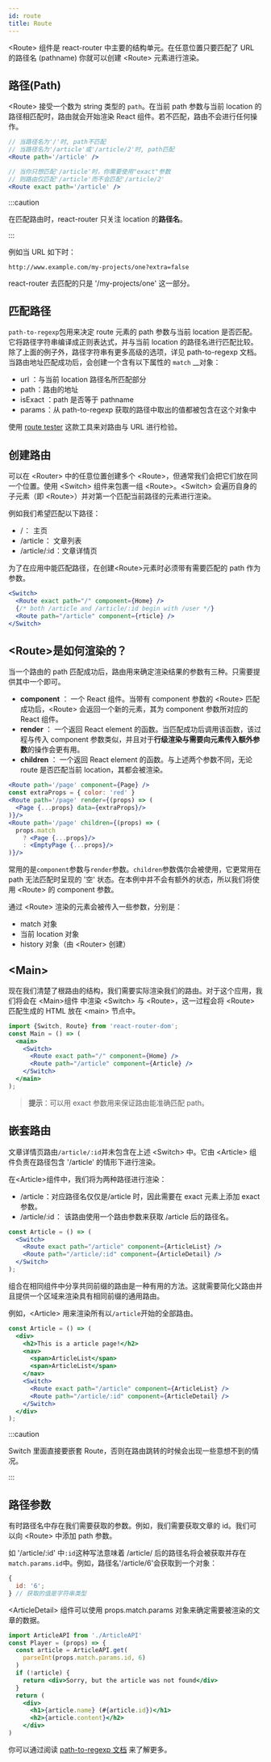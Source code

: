 ```yaml
---
id: route
title: Route
---
```


&lt;Route&gt; 组件是 react-router 中主要的结构单元。在任意位置只要匹配了 URL 的路径名 \(pathname\) 你就可以创建 &lt;Route&gt; 元素进行渲染。

## 路径\(Path\)

&lt;Route&gt; 接受一个数为 string 类型的 `path`。在当前 path 参数与当前 location 的路径相匹配时，路由就会开始渲染 React 组件。若不匹配，路由不会进行任何操作。

```jsx
// 当路径名为'/'时, path不匹配
// 当路径名为'/article'或'/article/2'时, path匹配
<Route path='/article' />

// 当你只想匹配'/article'时，你需要使用"exact"参数
// 则路由仅匹配'/article'而不会匹配'/article/2'
<Route exact path='/article' />
```

:::caution

在匹配路由时，react-router 只关注 location 的**路径名**。

:::

例如当 URL 如下时：

```text
http://www.example.com/my-projects/one?extra=false
```

react-router 去匹配的只是 '/my-projects/one' 这一部分。

## 匹配路径

`path-to-regexp`包用来决定 route 元素的 path 参数与当前 location 是否匹配。它将路径字符串编译成正则表达式，并与当前 location 的路径名进行匹配比较。除了上面的例子外，路径字符串有更多高级的选项，详见 path-to-regexp 文档。  
当路由地址匹配成功后，会创建一个含有以下属性的 `match` \_\_对象：

- url ：与当前 location 路径名所匹配部分
- path ：路由的地址
- isExact ：path 是否等于 pathname
- params ：从 path-to-regexp 获取的路径中取出的值都被包含在这个对象中

使用 [route tester](https://pshrmn.github.io/route-tester/#/) 这款工具来对路由与 URL 进行检验。

## 创建路由

可以在 &lt;Router&gt; 中的任意位置创建多个 &lt;Route&gt;，但通常我们会把它们放在同一个位置。使用 &lt;Switch&gt; 组件来包裹一组 &lt;Route&gt;。&lt;Switch&gt; 会遍历自身的子元素（即 &lt;Route&gt;）并对第一个匹配当前路径的元素进行渲染。

例如我们希望匹配以下路径：

- / ：  主页
- /article ： 文章列表
- /article/:id ：文章详情页

为了在应用中能匹配路径，在创建&lt;Route&gt;元素时必须带有需要匹配的 path 作为参数。

```jsx
<Switch>
  <Route exact path="/" component={Home} />
  {/* both /article and /article/:id begin with /user */}
  <Route path="/article" component={rticle} />
</Switch>
```

## &lt;Route&gt;是如何渲染的？

当一个路由的 path 匹配成功后，路由用来确定渲染结果的参数有三种。只需要提供其中一个即可。

- **component** ： 一个 React 组件。当带有 component 参数的 &lt;Route&gt; 匹配成功后，&lt;Route&gt; 会返回一个新的元素，其为 component 参数所对应的 React 组件。
- **render** ： 一个返回 React element 的函数。当匹配成功后调用该函数，该过程与传入 component 参数类似，并且对于**行级渲染与需要向元素传入额外参数**的操作会更有用。
- **children** ： 一个返回 React element 的函数。与上述两个参数不同，无论 route 是否匹配当前 location，其都会被渲染。

```jsx
<Route path='/page' component={Page} />
const extraProps = { color: 'red' }
<Route path='/page' render={(props) => (
  <Page {...props} data={extraProps}/>
)}/>
<Route path='/page' children={(props) => (
  props.match
    ? <Page {...props}/>
    : <EmptyPage {...props}/>
)}/>
```

常用的是`component`参数与`render`参数。`children`参数偶尔会被使用，它更常用在 path 无法匹配时呈现的 '空' 状态。在本例中并不会有额外的状态，所以我们将使用 &lt;Route&gt; 的 component 参数。

通过 &lt;Route&gt; 渲染的元素会被传入一些参数，分别是：

- match 对象
- 当前 location 对象
- history 对象（由 &lt;Router&gt; 创建）

## &lt;Main&gt;

现在我们清楚了根路由的结构，我们需要实际渲染我们的路由。对于这个应用，我们将会在 &lt;Main&gt;组件 中渲染 &lt;Switch&gt; 与 &lt;Route&gt;，这一过程会将 &lt;Route&gt; 匹配生成的 HTML 放在 &lt;main&gt; 节点中。

```jsx
import {Switch, Route} from 'react-router-dom';
const Main = () => (
  <main>
    <Switch>
      <Route exact path="/" component={Home} />
      <Route path="/article" component={Article} />
    </Switch>
  </main>
);
```

> **提示**：可以用 exact 参数用来保证路由能准确匹配 path。

## 嵌套路由

文章详情页路由`/article/:id`并未包含在上述 &lt;Switch&gt; 中。它由 &lt;Article&gt; 组件负责在路径包含 '/article' 的情形下进行渲染。

在&lt;Article&gt;组件中，我们将为两种路径进行渲染：

- /article ：对应路径名仅仅是/article 时，因此需要在 exact 元素上添加 exact 参数。
- /article/:id ：  该路由使用一个路由参数来获取 /article 后的路径名。

```jsx
const Article = () => (
  <Switch>
    <Route exact path="/article" component={ArticleList} />
    <Route path="/article/:id" component={ArticleDetail} />
  </Switch>
);
```

组合在相同组件中分享共同前缀的路由是一种有用的方法。这就需要简化父路由并且提供一个区域来渲染具有相同前缀的通用路由。

例如，&lt;Article&gt; 用来渲染所有以`/article`开始的全部路由。

```jsx
const Article = () => (
  <div>
    <h2>This is a article page!</h2>
    <nav>
      <span>ArticleList</span>
      <span>ArticleList</span>
    </nav>
    <Switch>
      <Route exact path="/article" component={ArticleList} />
      <Route path="/article/:id" component={ArticleDetail} />
    </Switch>
  </div>
);
```

:::caution

Switch 里面直接要嵌套 Route，否则在路由跳转的时候会出现一些意想不到的情况。

:::

## 路径参数

有时路径名中存在我们需要获取的参数。例如，我们需要获取文章的 id。我们可以向 &lt;Route&gt; 中添加 path 参数。

如 '/article/:id' 中`:id`这种写法意味着 /article/ 后的路径名将会被获取并存在`match.params.id`中。例如，路径名'/article/6'会获取到一个对象：

```jsx
{
  id: '6';
} // 获取的值是字符串类型
```

&lt;ArticleDetail&gt; 组件可以使用 props.match.params 对象来确定需要被渲染的文章的数据。

```jsx
import ArticleAPI from './ArticleAPI'
const Player = (props) => {
  const article = ArticleAPI.get(
    parseInt(props.match.params.id, 6)
  )
  if (!article) {
    return <div>Sorry, but the article was not found</div>
  }
  return (
    <div>
      <h1>{article.name} (#{article.id})</h1>
      <h2>{article.content}</h2>
    </div>
)
```

你可以通过阅读 [path-to-regexp 文档](https://github.com/pillarjs/path-to-regexp#parameters) 来了解更多。
